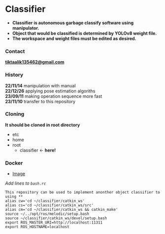 # Classifier

+ **Classifier is autonomous garbage classify software using manipulator.**  
+ **Object that would be classified is determined by YOLOv8 weight file.**  
+ **The workspace and weight files must be edited as desired.**  

### Contact

**tiktaalik135462@gmail.com**  

### History
**22/11/14** manipulation with manual  
**22/12/26** applying pose estimation algoriths  
**23/09/11** making operation sequence more fast  
**23/11/10** transfer to this repository  

### Cloning

**It should be cloned in root directory**

+ etc
+ home
+ root
  + classifier  &larr; **here!**

### Docker

+ [Image](https://hub.docker.com/repository/docker/whataten/classifier/general)

*Add lines to `bash.rc`*  
```
This repository can be used to implement anonther object classifier to using **  
alias cw='cd ~/classifier/catkin_ws'  
alias cs='cd ~/classifier/catkin_ws/src'  
alias cm='cd ~/classifier/catkin_ws && catkin_make'  
source ~/../opt/ros/melodic/setup.bash  
source ~/classifier/catkin_ws/devel/setup.bash  
export ROS_MASTER_URI=http://localhost:11311  
export ROS_HOSTNAME=localhost  
```
